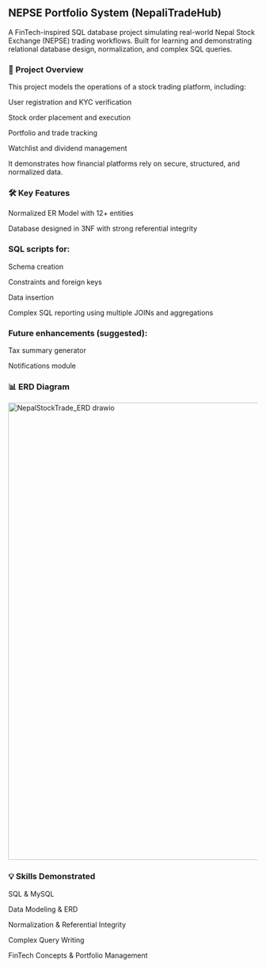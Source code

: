 ## NEPSE Portfolio System (NepaliTradeHub)

A FinTech-inspired SQL database project simulating real-world Nepal Stock Exchange (NEPSE) trading workflows. Built for learning and demonstrating relational database design, normalization, and complex SQL queries.

### 🚀 Project Overview

This project models the operations of a stock trading platform, including:

User registration and KYC verification

Stock order placement and execution

Portfolio and trade tracking

Watchlist and dividend management

It demonstrates how financial platforms rely on secure, structured, and normalized data.

### 🛠 Key Features

Normalized ER Model with 12+ entities

Database designed in 3NF with strong referential integrity

### SQL scripts for:

Schema creation

Constraints and foreign keys

Data insertion

Complex SQL reporting using multiple JOINs and aggregations

### Future enhancements (suggested):

Tax summary generator

Notifications module

### 📊 ERD Diagram


<img width="1242" height="923" alt="NepalStockTrade_ERD drawio" src="https://github.com/user-attachments/assets/f16efa83-3249-4102-9c9d-3742747a4686" />

### 💡 Skills Demonstrated

SQL & MySQL

Data Modeling & ERD

Normalization & Referential Integrity

Complex Query Writing

FinTech Concepts & Portfolio Management


